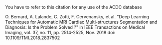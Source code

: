 You have to refer to this citation for any use of the ACDC database

O. Bernard, A. Lalande, C. Zotti, F. Cervenansky, et al.
"Deep Learning Techniques for Automatic MRI Cardiac Multi-structures Segmentation and Diagnosis: Is the Problem Solved ?" in IEEE Transactions on Medical Imaging, vol. 37, no. 11, pp. 2514-2525, Nov. 2018
doi: 10.1109/TMI.2018.2837502
